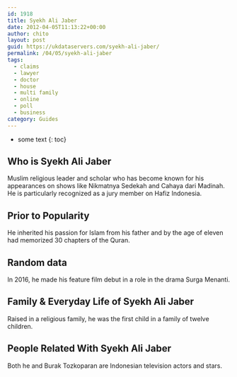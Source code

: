 ```yaml
---
id: 1918
title: Syekh Ali Jaber
date: 2012-04-05T11:13:22+00:00
author: chito
layout: post
guid: https://ukdataservers.com/syekh-ali-jaber/
permalink: /04/05/syekh-ali-jaber
tags:
  - claims
  - lawyer
  - doctor
  - house
  - multi family
  - online
  - poll
  - business
category: Guides
---
```


* some text
{: toc}
          
          
## Who is  Syekh Ali Jaber
                  
                  
                  
Muslim religious leader and scholar who has become known for his appearances on shows like Nikmatnya Sedekah and Cahaya dari Madinah. He is particularly recognized as a jury member on Hafiz Indonesia.
                  
                
                
                
## Prior to Popularity 
                  
                  
                  
He inherited his passion for Islam from his father and by the age of eleven had memorized 30 chapters of the Quran.
                  
                
                
                
## Random data 
                  
                  
                  
In 2016, he made his feature film debut in a role in the drama Surga Menanti.
                  
                
                
                
## Family & Everyday Life of Syekh Ali Jaber
                  
                  
                  
Raised in a religious family, he was the first child in a family of twelve children.
                  
                
                
                
## People Related With  Syekh Ali Jaber
                  
                  
                  
Both he and Burak Tozkoparan are Indonesian television actors and stars.
                  
                
              
            
          
          
          
    
    
  

